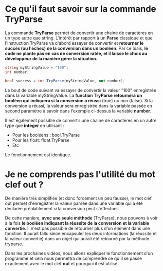 # Ce qu'il faut savoir sur la commande TryParse

La commande **TryParse** permet de convertir une chaine de caractères en un type autre que string. L'intérêt par rapport à un  **Parse** classique et que l'instruction TryParse va d'abord essayer de convertir et **retourner le succès (ou l'échec) de la conversion dans un booléen**. Par ce biais, **le code ne plante pas en cas de conversion ratée, et il laisse le choix au développeur de la manière gérer la situation.**

```csharp
string myStringValue = "100";
int number;

bool success = int.TryParse(myStringValue, out number);
```

Le bout de code suivant va essayer de convertir la valeur "100" enregistrée dans la variable myStringValue. La **function TryParse retournera un booléen qui indiquera si la conversion a réussi** (true) ou non (false). Si la conversion a réussi, la valeur sera enregistrée dans la variable passée en second paramètre à savoir dans l'exemple ci-dessus la variable **number**.

Il est également possible de convertir une chaine de caractères en un autre type que **integer** en utilisant : 

- Pour les booléens : bool.TryParse
- Pour les float: float.TryParse
- Etc

Le fonctionnement est identique.

# Je ne comprends pas l'utilité du mot clef out ?

De manière très simplifiée (et donc forcément un peu fausse), le mot clef out permet d'enregistrer la valeur parsée dans une variable qui a été déclarée préalablement si la conversion peut s'effectuer.

De cette manière, **avec une seule méthode** (TryParse), nous pouvons à voir à la fois **le booléen indiquant la réussite de la conversion** **et la variable convertie**. Il n'est pas possible de retourner plus d'un élément dans une fonction. Il aurait fallu sinon encapsuler les deux informations (la réussite et la valeur convertie) dans un objet qui aurait été retourné par la méthode tryparse.

Dans les prochaines vidéos, nous allons expliquer le fonctionnement d'un programme et cela nous permettra de comprendre ce qu'il se passe exactement avec le mot clef **out** et pourquoi il est utilisé.